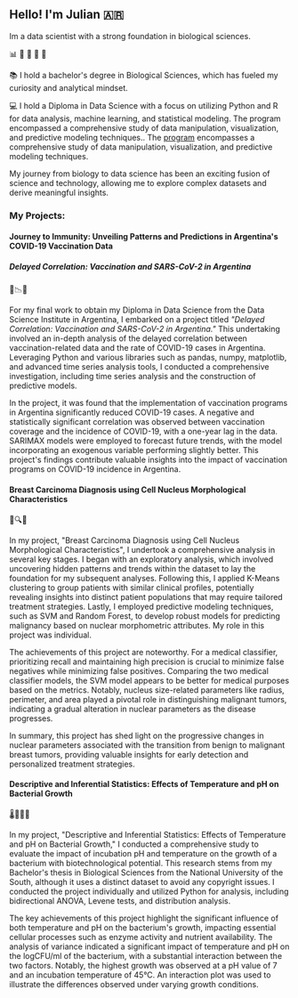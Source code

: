 
## Hello! I'm Julian :argentina:
Im a data scientist with a strong foundation in biological sciences. 

  :bar_chart:  :seedling:  :mushroom:  :dna:  :microscope:

:books: I hold a bachelor's degree in Biological Sciences, which has fueled my curiosity and analytical mindset. 

:computer:  I hold a Diploma in Data Science with a focus on utilizing Python and R for data analysis, machine learning, and statistical modeling. The program encompassed a comprehensive study of data manipulation, visualization, and predictive modeling techniques.. 
The [program](https://institutodatascience.org/wp-content/uploads/2022/11/Brochure-diplomatura-en-ciencia-de-datos-con-R-y-Python-1.pdf) encompasses a comprehensive study of data manipulation, visualization, and predictive modeling techniques.  

My journey from biology to data science has been an exciting fusion of science and technology, allowing me to explore complex datasets and derive meaningful insights.

### My Projects:

#### Journey to Immunity: Unveiling Patterns and Predictions in Argentina's COVID-19 Vaccination Data 
##### Delayed Correlation: Vaccination and SARS-CoV-2 in Argentina
💉📉📝

For my final work to obtain my Diploma in Data Science from the Data Science Institute in Argentina, I embarked on a project titled *"Delayed Correlation: Vaccination and SARS-CoV-2 in Argentina."* This undertaking involved an in-depth analysis of the delayed correlation between vaccination-related data and the rate of COVID-19 cases in Argentina. Leveraging Python and various libraries such as pandas, numpy, matplotlib, and advanced time series analysis tools, I conducted a comprehensive investigation, including time series analysis and the construction of predictive models.

In the project, it was found that the implementation of vaccination programs in Argentina significantly reduced COVID-19 cases. A negative and statistically significant correlation was observed between vaccination coverage and the incidence of COVID-19, with a one-year lag in the data. SARIMAX models were employed to forecast future trends, with the model incorporating an exogenous variable performing slightly better. This project's findings contribute valuable insights into the impact of vaccination programs on COVID-19 incidence in Argentina.

#### Breast Carcinoma Diagnosis using Cell Nucleus Morphological Characteristics
🤖🔍🧬

In my project, "Breast Carcinoma Diagnosis using Cell Nucleus Morphological Characteristics", I undertook a comprehensive analysis in several key stages. I began with an exploratory analysis, which involved uncovering hidden patterns and trends within the dataset to lay the foundation for my subsequent analyses. Following this, I applied K-Means clustering to group patients with similar clinical profiles, potentially revealing insights into distinct patient populations that may require tailored treatment strategies. Lastly, I employed predictive modeling techniques, such as SVM and Random Forest, to develop robust models for predicting malignancy based on nuclear morphometric attributes. My role in this project was individual.

The achievements of this project are noteworthy. For a medical classifier, prioritizing recall and maintaining high precision is crucial to minimize false negatives while minimizing false positives. Comparing the two medical classifier models, the SVM model appears to be better for medical purposes based on the metrics. Notably, nucleus size-related parameters like radius, perimeter, and area played a pivotal role in distinguishing malignant tumors, indicating a gradual alteration in nuclear parameters as the disease progresses. 

In summary, this project has shed light on the progressive changes in nuclear parameters associated with the transition from benign to malignant breast tumors, providing valuable insights for early detection and personalized treatment strategies.

#### Descriptive and Inferential Statistics: Effects of Temperature and pH on Bacterial Growth
🌡️🔬🧬🧪

In my project, "Descriptive and Inferential Statistics: Effects of Temperature and pH on Bacterial Growth," I conducted a comprehensive study to evaluate the impact of incubation pH and temperature on the growth of a bacterium with biotechnological potential. This research stems from my Bachelor's thesis in Biological Sciences from the National University of the South, although it uses a distinct dataset to avoid any copyright issues. I conducted the project individually and utilized Python for analysis, including bidirectional ANOVA, Levene tests, and distribution analysis.

The key achievements of this project highlight the significant influence of both temperature and pH on the bacterium's growth, impacting essential cellular processes such as enzyme activity and nutrient availability. The analysis of variance indicated a significant impact of temperature and pH on the logCFU/ml of the bacterium, with a substantial interaction between the two factors. Notably, the highest growth was observed at a pH value of 7 and an incubation temperature of 45°C. An interaction plot was used to illustrate the differences observed under varying growth conditions.


